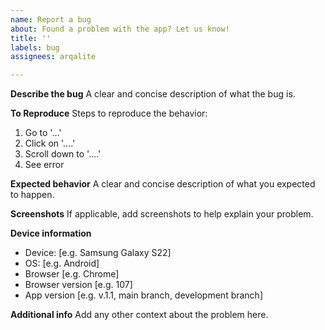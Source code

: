 ```yaml
---
name: Report a bug
about: Found a problem with the app? Let us know!
title: ''
labels: bug
assignees: arqalite

---
```


**Describe the bug**
A clear and concise description of what the bug is.

**To Reproduce**
Steps to reproduce the behavior:
1. Go to '...'
2. Click on '....'
3. Scroll down to '....'
4. See error

**Expected behavior**
A clear and concise description of what you expected to happen.

**Screenshots**
If applicable, add screenshots to help explain your problem.

**Device information**
 - Device: [e.g. Samsung Galaxy S22]
 - OS: [e.g. Android]
 - Browser [e.g. Chrome]
 - Browser version [e.g. 107]
 - App version [e.g. v.1.1, main branch, development branch]

**Additional info**
Add any other context about the problem here.
